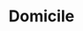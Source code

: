 ---
title: Domicile
home: true
heroImage: image/home.png
heroText: Tout enregistrer
tagline: encore une chose
actions:
  - text: En savoir plus sur  >
    link: /home/
    type: primary
footer: <div>MIT Licensed | Made by <a href="https://github.com/DrAugus/" target="_blank">DrAugus</a></div><div>This page was generated by <a href="https://pages.github.com/" target="_blank">GitHub Pages</a>.</div>
footerHtml: true
navbar: false
---